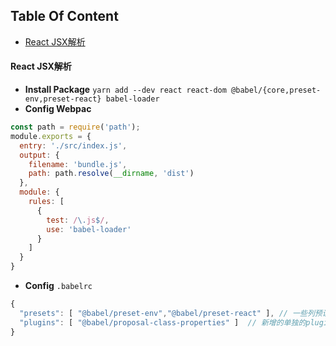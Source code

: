 <!-- START doctoc generated TOC please keep comment here to allow auto update -->
<!-- DON'T EDIT THIS SECTION, INSTEAD RE-RUN doctoc TO UPDATE -->
## Table Of Content

- [React JSX解析](#react-jsx%E8%A7%A3%E6%9E%90)

<!-- END doctoc generated TOC please keep comment here to allow auto update -->

#### React JSX解析
- **Install Package** `yarn add --dev react react-dom @babel/{core,preset-env,preset-react} babel-loader`
- **Config Webpac**
```javascript
const path = require('path');
module.exports = {
  entry: './src/index.js',
  output: {
    filename: 'bundle.js',
    path: path.resolve(__dirname, 'dist')
  },
  module: {
    rules: [
      {
        test: /\.js$/,
        use: 'babel-loader'
      }
    ]
  }
}
```
- **Config** `.babelrc`
```javascript
{
  "presets": [ "@babel/preset-env","@babel/preset-react" ], // 一些列预设的plugins的集合
  "plugins": [ "@babel/proposal-class-properties" ]  // 新增的单独的plugin
}
```